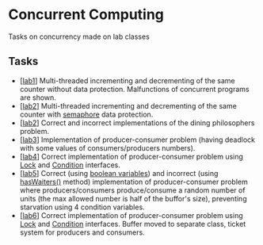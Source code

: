 # Concurrent Computing
Tasks on concurrency made on lab classes

## Tasks
- \[[lab1](https://github.com/xenoteo/Concurrent-Computing/tree/main/src/xenoteo/com/github/lab1)] Multi-threaded incrementing and decrementing of the same counter without data protection. Malfunctions of concurrent programs are shown.
- \[[lab2](https://github.com/xenoteo/Concurrent-Computing/tree/main/src/xenoteo/com/github/lab2/counter)] Multi-threaded incrementing and decrementing of the same counter with [semaphore](https://github.com/xenoteo/Concurrent-Computing/tree/main/src/xenoteo/com/github/lab2/semaphores) data protection.
- \[[lab2](https://github.com/xenoteo/Concurrent-Computing/tree/main/src/xenoteo/com/github/lab2/diningPhisosophers)] Correct and incorrect implementations of the dining philosophers problem.
- \[[lab3](https://github.com/xenoteo/Concurrent-Computing/tree/main/src/xenoteo/com/github/lab3)] Implementation of producer-consumer problem (having deadlock with some values of consumers/producers numbers).
- \[[lab4](https://github.com/xenoteo/Concurrent-Computing/tree/main/src/xenoteo/com/github/lab4)] Correct implementation of producer-consumer problem using [Lock](https://docs.oracle.com/javase/7/docs/api/java/util/concurrent/locks/Lock.html) and [Condition](https://docs.oracle.com/javase/7/docs/api/java/util/concurrent/locks/Condition.html) interfaces.
- \[[lab5](https://github.com/xenoteo/Concurrent-Computing/tree/main/src/xenoteo/com/github/lab5)] Correct (using [boolean variables](https://github.com/xenoteo/Concurrent-Computing/tree/main/src/xenoteo/com/github/lab5/booleanVariables)) and incorrect (using [hasWaiters()](https://github.com/xenoteo/Concurrent-Computing/tree/main/src/xenoteo/com/github/lab5/hasWaiters) method) implementation of producer-consumer problem where producers/consumers produce/consume a random number of units (the max allowed number is half of the buffor's size), preventing starvation using 4 condition variables.
- \[[lab6](https://github.com/xenoteo/Concurrent-Computing/tree/main/src/xenoteo/com/github/lab4)] Correct implementation of producer-consumer problem using [Lock](https://docs.oracle.com/javase/7/docs/api/java/util/concurrent/locks/Lock.html) and [Condition](https://docs.oracle.com/javase/7/docs/api/java/util/concurrent/locks/Condition.html) interfaces. Buffer moved to separate class, ticket system for producers and consumers.
